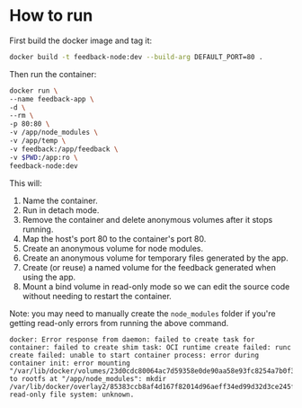 # How to run

First build the docker image and tag it:
```sh
docker build -t feedback-node:dev --build-arg DEFAULT_PORT=80 .
```

Then run the container:
```sh
docker run \
--name feedback-app \
-d \
--rm \
-p 80:80 \
-v /app/node_modules \
-v /app/temp \
-v feedback:/app/feedback \
-v $PWD:/app:ro \
feedback-node:dev
```

This will:
1. Name the container.
2. Run in detach mode.
3. Remove the container and delete anonymous volumes after it stops running.
4. Map the host's port 80 to the container's port 80.
5. Create an anonymous volume for node modules.
6. Create an anonymous volume for temporary files generated by the app.
7. Create (or reuse) a named volume for the feedback generated when using the app.
8. Mount a bind volume in read-only mode so we can edit the source code without needing to restart the container.

Note: you may need to manually create the `node_modules` folder if you're getting read-only errors from running the above command.
```
docker: Error response from daemon: failed to create task for container: failed to create shim task: OCI runtime create failed: runc create failed: unable to start container process: error during container init: error mounting "/var/lib/docker/volumes/23d0cdc80064ac7d59358e0de90aa58e93fc8254a7b0f3a401de3ac960d4f302/_data" to rootfs at "/app/node_modules": mkdir /var/lib/docker/overlay2/85383ccb8af4d167f82014d96aeff34ed99d32d3ce245f46d72572f0d6e03b65/merged/app/node_modules: read-only file system: unknown.
```
